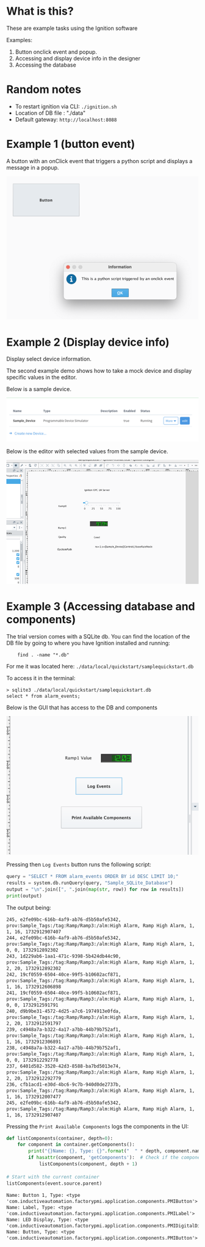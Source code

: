 # What is this? 

These are example tasks using the Ignition software

Examples: 

1. Button onclick event and popup.
2. Accessing and display device info in the designer
3. Accessing the database


# Random notes

- To restart ignition via CLI: `./ignition.sh`
- Location of DB file : "./data"
- Default gateway: `http://localhost:8088`

# Example 1 (button event)

A button with an onClick event that triggers a python script and displays a message in a popup. 

![onclick even](images/hello_button_action.png)

# Example 2 (Display device info)

Display select device information. 

The second example demo shows how to take a mock device and display specific values in the editor. 

Below is a sample device.

![Device](images/device.png)

Below is the editor with selected values from the sample device.


![Device Info](images/device_info.png)


# Example 3 (Accessing database and components)

The trial version comes with a SQLite db. You can find the location of the DB file by going to where you have Ignition installed and running: 

        find . -name "*.db"

For me it was located here: `./data/local/quickstart/samplequickstart.db`

To access it in the terminal: 

    > sqlite3 ./data/local/quickstart/samplequickstart.db
    select * from alarm_events;


Below is the GUI that has access to the DB and components
 
![db-and-components](/images/db-and-components.png)


Pressing then `Log Events` button runs the following script: 

```python
query = "SELECT * FROM alarm_events ORDER BY id DESC LIMIT 10;"
results = system.db.runQuery(query, "Sample_SQLite_Database")
output = "\n".join([", ".join(map(str, row)) for row in results])
print(output)
```

The output being: 

```logs
245, e2fe09bc-616b-4af9-ab76-d5b50afe5342, prov:Sample_Tags:/tag:Ramp/Ramp3:/alm:High Alarm, Ramp High Alarm, 1, 1, 16, 1732912907407
244, e2fe09bc-616b-4af9-ab76-d5b50afe5342, prov:Sample_Tags:/tag:Ramp/Ramp3:/alm:High Alarm, Ramp High Alarm, 1, 0, 0, 1732912892302
243, 1d229ab6-1aa1-471c-9398-5b424db44c90, prov:Sample_Tags:/tag:Ramp/Ramp3:/alm:High Alarm, Ramp High Alarm, 1, 2, 20, 1732912892302
242, 19cf0559-6504-40ce-99f5-b10602acf871, prov:Sample_Tags:/tag:Ramp/Ramp3:/alm:High Alarm, Ramp High Alarm, 1, 1, 16, 1732912606898
241, 19cf0559-6504-40ce-99f5-b10602acf871, prov:Sample_Tags:/tag:Ramp/Ramp3:/alm:High Alarm, Ramp High Alarm, 1, 0, 0, 1732912591791
240, d9b9be31-4572-4d25-a7c6-1974913e0fda, prov:Sample_Tags:/tag:Ramp/Ramp3:/alm:High Alarm, Ramp High Alarm, 1, 2, 20, 1732912591797
239, c4948a7a-b322-4a17-a7bb-44b79b752af1, prov:Sample_Tags:/tag:Ramp/Ramp3:/alm:High Alarm, Ramp High Alarm, 1, 1, 16, 1732912306891
238, c4948a7a-b322-4a17-a7bb-44b79b752af1, prov:Sample_Tags:/tag:Ramp/Ramp3:/alm:High Alarm, Ramp High Alarm, 1, 0, 0, 1732912292778
237, 6401d582-3520-42d3-8588-ba7bd5013e74, prov:Sample_Tags:/tag:Ramp/Ramp3:/alm:High Alarm, Ramp High Alarm, 1, 2, 20, 1732912292779
236, cfb1acd1-e30d-4bc6-9c7b-940d0de2737b, prov:Sample_Tags:/tag:Ramp/Ramp3:/alm:High Alarm, Ramp High Alarm, 1, 1, 16, 1732912007477
245, e2fe09bc-616b-4af9-ab76-d5b50afe5342, prov:Sample_Tags:/tag:Ramp/Ramp3:/alm:High Alarm, Ramp High Alarm, 1, 1, 16, 1732912907407
```


Pressing the `Print Available Components` logs the components in the UI:

```python
def listComponents(container, depth=0):
    for component in container.getComponents():
        print("{}Name: {}, Type: {}".format("  " * depth, component.name, type(component)))
        if hasattr(component, 'getComponents'):  # Check if the component is a container
            listComponents(component, depth + 1)

# Start with the current container
listComponents(event.source.parent)
```

```logs
Name: Button 1, Type: <type 'com.inductiveautomation.factorypmi.application.components.PMIButton'>
Name: Label, Type: <type 'com.inductiveautomation.factorypmi.application.components.PMILabel'>
Name: LED Display, Type: <type 'com.inductiveautomation.factorypmi.application.components.PMIDigitalDisplay'>
Name: Button, Type: <type 'com.inductiveautomation.factorypmi.application.components.PMIButton'>

```